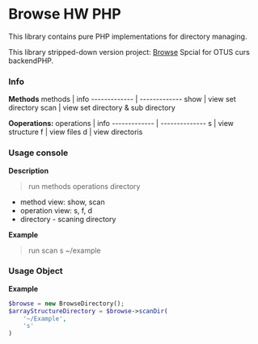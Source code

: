 Browse HW PHP
==========

This library contains pure PHP implementations for directory managing.

This library stripped-down version project: [Browse](https://github.com/cs-eliseev/browse.git)
Spcial for OTUS curs backendPHP.

### Info

**Methods**
    methods  | info
    ------------- | -------------
    show  | view set directory
    scan  | view set directory & sub directory



**Ooperations:**
    operations    | info
    ------------- | --------------
     s            | view structure
     f            | view files
     d            | view directoris

### Usage console

**Description**

> run methods operations directory

* method view: show, scan
* operation view: s, f, d
* directory - scaning directory

**Example**
> run scan s ~/example

### Usage Object

**Example**
```php
$browse = new BrowseDirectory();
$arrayStructureDirectory = $browse->scanDir(
    '~/Example',
    's'
)
```
